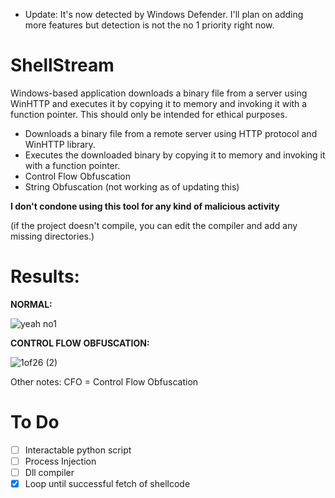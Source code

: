 * Update: It's now detected by Windows Defender. I'll plan on adding more features but detection is not the no 1 priority right now.
# ShellStream

Windows-based application downloads a binary file from a server using WinHTTP and executes it by copying it to memory and invoking it with a function pointer. This should only be intended for ethical purposes.

 - Downloads a binary file from a remote server using HTTP protocol and WinHTTP library.
 - Executes the downloaded binary by copying it to memory and invoking it with a function pointer.
 - Control Flow Obfuscation
 - String Obfuscation (not working as of updating this)

__I don't condone using this tool for any kind of malicious activity__

(if the project doesn't compile, you can edit the compiler and add any missing directories.)


# Results:

__NORMAL:__

![yeah no1](https://user-images.githubusercontent.com/107830842/235260521-fd756a29-96e7-4434-8a56-5fe44a1311cc.JPG)




__CONTROL FLOW OBFUSCATION:__

![1of26 (2)](https://user-images.githubusercontent.com/107830842/235336808-274db6cb-24fa-400d-9da6-f7a153d9f5ef.JPG)




Other notes:
CFO = Control Flow Obfuscation




 # To Do
 - [ ] Interactable python script
 - [ ] Process Injection
 - [ ] Dll compiler
 - [x] Loop until successful fetch of shellcode
